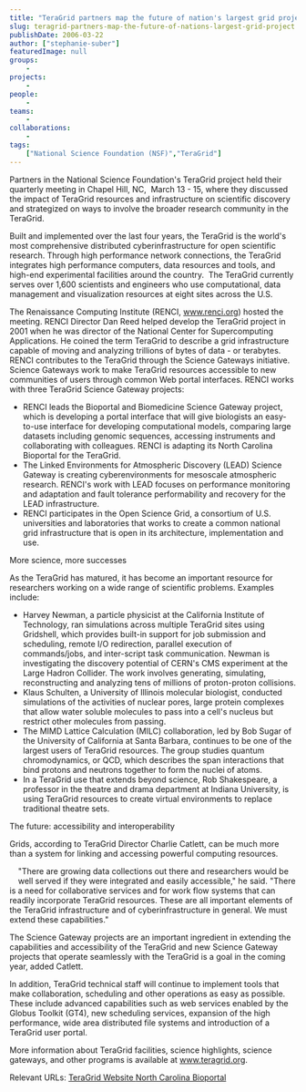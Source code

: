 ```yaml
---
title: "TeraGrid partners map the future of nation's largest grid project"
slug: teragrid-partners-map-the-future-of-nations-largest-grid-project
publishDate: 2006-03-22
author: ["stephanie-suber"]
featuredImage: null
groups:
    - 
projects:
    - 
people:
    - 
teams: 
    - 
collaborations:
    - 
tags:
    ["National Science Foundation (NSF)","TeraGrid"]
---
```

Partners in the National Science Foundation's TeraGrid project held their quarterly meeting in Chapel Hill, NC,  March 13 - 15, where they discussed the impact of TeraGrid resources and infrastructure on scientific discovery and strategized on ways to involve the broader research community in the TeraGrid.  

Built and implemented over the last four years, the TeraGrid is the world's most comprehensive distributed cyberinfrastructure for open scientific research. Through high performance network connections, the TeraGrid integrates high performance computers, data resources and tools, and high-end experimental facilities around the country.  The TeraGrid currently serves over 1,600 scientists and engineers who use computational, data management and visualization resources at eight sites across the U.S.

The Renaissance Computing Institute (RENCI, <a href="https://www.renci.org/">www.renci.org</a>) hosted the meeting. RENCI Director Dan Reed helped develop the TeraGrid project in 2001 when he was director of the National Center for Supercomputing Applications. He coined the term TeraGrid to describe a grid infrastructure capable of moving and analyzing trillions of bytes of data - or terabytes. RENCI contributes to the TeraGrid through the Science Gateways initiative. Science Gateways work to make TeraGrid resources accessible to new  communities of users through common Web portal interfaces. RENCI works with three TeraGrid Science Gateway projects:
<ul type="disc">
	<li>RENCI leads the Bioportal and Biomedicine Science Gateway project, which is developing a portal interface that will give biologists an easy-to-use interface for developing computational models, comparing large datasets including genomic sequences, accessing instruments and collaborating with colleagues. RENCI is adapting its North Carolina Bioportal for the TeraGrid.</li>
	<li>The Linked Environments for Atmospheric Discovery (LEAD) Science Gateway is creating cyberenvironments for mesoscale atmospheric research. RENCI's work with LEAD focuses on performance monitoring and adaptation and fault tolerance performability and recovery for the LEAD infrastructure.</li>
	<li>RENCI participates in the Open Science Grid, a consortium of U.S. universities and laboratories that works to create a common national grid infrastructure that is open in its architecture, implementation and use.</li>
</ul>
<span class="head3">More science, more successes</span>

As the TeraGrid has matured, it has become an important resource for researchers working on a wide range of scientific problems. Examples include:
<ul type="disc">
	<li>Harvey Newman, a particle physicist at the California Institute of Technology, ran simulations across multiple TeraGrid sites using Gridshell, which provides built-in support for job submission and scheduling, remote I/O redirection, parallel execution of commands/jobs, and inter-script task communication. Newman is investigating the discovery potential of CERN's CMS experiment at the Large Hadron Collider. The work involves generating, simulating, reconstructing and analyzing tens of millions of proton-proton collisions.</li>
	<li>Klaus Schulten, a University of Illinois molecular biologist, conducted simulations of the activities of nuclear pores, large protein complexes that allow water soluble molecules to pass into a cell's nucleus but restrict other molecules from passing.</li>
	<li>The MIMD Lattice Calculation (MILC) collaboration, led by Bob Sugar of the University of California at Santa Barbara, continues to be one of the largest users of TeraGrid resources. The group studies quantum chromodynamics, or QCD, which describes the span interactions that bind protons and neutrons together to form the nuclei of atoms.</li>
	<li>In a TeraGrid use that extends beyond science, Rob Shakespeare, a professor in the theatre and drama department at Indiana University, is using TeraGrid resources to create virtual environments to replace traditional theatre sets.</li>
</ul>
<span class="head3">The future: accessibility and interoperability</span>

Grids, according to TeraGrid Director Charlie Catlett, can be much more than a system for linking and accessing powerful computing resources.
<div style="float: left; padding-right: 15px; padding-bottom: 15px; padding-top: 10px;"></div>
"There are growing data collections out there and researchers would be well served if they were integrated and easily accessible," he said. "There is a need for collaborative services and for work flow systems that can readily incorporate TeraGrid resources. These are all important elements of the TeraGrid infrastructure and of cyberinfrastructure in general. We must extend these capabilities."

The Science Gateway projects are an important ingredient in extending the capabilities and accessibility of the TeraGrid and new Science Gateway projects that operate seamlessly with the TeraGrid is a goal in the coming year, added Catlett.

In addition, TeraGrid technical staff will continue to implement tools that make collaboration, scheduling and other operations as easy as possible. These include advanced capabilities such as web services enabled by the Globus Toolkit (GT4), new scheduling services, expansion of the high performance, wide area distributed file systems and introduction of a TeraGrid user portal.

More information about TeraGrid facilities, science highlights, science gateways, and other programs is available at <a href="http://www.teragrid.org/" target="_blank">www.teragrid.org</a>.

<span class="head3">Relevant URLs:</span>
<a href="http://www.teragrid.org/">TeraGrid Website </a>
<a href="http://www.ncbioportal.org/">North Carolina Bioportal </a>

